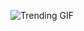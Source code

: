 
<!-- GIF_SECTION -->
![Trending GIF](https://media2.giphy.com/media/v1.Y2lkPThiYjIxNzcyYnRhcmtkYXQ0dnNwazgwb3Y3OXY5N2c0N2JrbDlzeTRwZXN2b3NmeCZlcD12MV9naWZzX3NlYXJjaCZjdD1n/sDxVzsDgLo3rLQzVlc/giphy.gif)
<!-- END_GIF_SECTION -->
